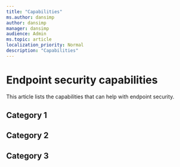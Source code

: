 ```yaml
---
title: "Capabilities"
ms.author: dansimp
author: dansimp
manager: dansimp
audience: Admin
ms.topic: article
localization_priority: Normal
description: "Capabilities"
---
```


# Endpoint security capabilities
This article lists the capabilities that can help with endpoint security.

## Category 1


## Category 2


## Category 3



